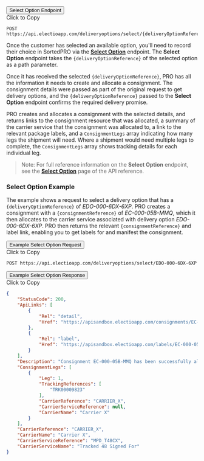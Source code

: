 <div class="tab">
    <button class="staticTabButton">Select Option Endpoint</button>
    <div class="copybutton" onclick="CopyToClipboard('selectOptionEndpoint')">Click to Copy</div>
</div>

<div id="selectOptionEndpoint" class="staticTabContent" onclick="CopyToClipboard('selectOptionEndpoint')">

   ```
   POST https://api.electioapp.com/deliveryoptions/select/{deliveryOptionReference}
   ```

</div>  

Once the customer has selected an available option, you'll need to record their choice in SortedPRO via the **[Select Option](https://docs.electioapp.com/#/api/SelectOption)** endpoint. The **Select Option** endpoint takes the `{deliveryOptionReference}` of the selected option as a path parameter.

Once it has received the selected `{deliveryOptionReference}`, PRO has all the information it needs to create and allocate a consignment. The consignment details were passed as part of the original request to get delivery options, and the `{deliveryOptionReference}` passed to the **Select Option** endpoint confirms the required delivery promise.

PRO creates and allocates a consignment with the selected details, and returns links to the consignment resource that was allocated, a summary of the carrier service that the consignment was allocated to, a link to the relevant package labels, and a `ConsignmentLegs` array indicating how many legs the shipment will need. Where a shipment would need multiple legs to complete, the `ConsignmentLegs` array shows tracking details for each individual leg.

> <span class="note-header">Note:</span>
> For full reference information on the <strong>Select Option</strong> endpoint, see the <strong><a href="https://docs.electioapp.com/#/api/SelectOption">Select Option</a></strong> page of the API reference.

### Select Option Example

The example shows a request to select a delivery option that has a `{deliveryOptionReference}` of _EDO-000-6DX-6XP_. PRO creates a consignment with a `{consignmentReference}` of _EC-000-05B-MMQ_, which it then  allocates to the carrier service associated with delivery option _EDO-000-6DX-6XP_. PRO then returns the relevant `{consignmentReference}` and label link, enabling you to get labels for and manifest the consignment.

<div class="tab">
    <button class="staticTabButton">Example Select Option Request</button>
    <div class="copybutton" onclick="CopyToClipboard('selectOptionRequest')">Click to Copy</div>
</div>

<div id="selectOptionRequest" class="staticTabContent" onclick="CopyToClipboard('selectOptionRequest')">

   ```
   POST https://api.electioapp.com/deliveryoptions/select/EDO-000-6DX-6XP
   ```

</div>   

<div class="tab">
    <button class="staticTabButton">Example Select Option Response</button>
    <div class="copybutton" onclick="CopyToClipboard('selectOptionResponse')">Click to Copy</div>
</div>

<div id="selectOptionResponse" class="staticTabContent" onclick="CopyToClipboard('selectOptionResponse')">

```json
{
    "StatusCode": 200,
    "ApiLinks": [
        {
            "Rel": "detail",
            "Href": "https://apisandbox.electioapp.com/consignments/EC-000-05B-MMQ"
        },
        {
            "Rel": "label",
            "Href": "https://apisandbox.electioapp.com/labels/EC-000-05B-MMQ"
        }
    ],
    "Description": "Consignment EC-000-05B-MMQ has been successfully allocated with Carrier X Tracked 48 Signed For for shipping on 17/06/2019 00:00:00 +00:00",
    "ConsignmentLegs": [
        {
            "Leg": 1,
            "TrackingReferences": [
                "TRK00009823"
            ],
            "CarrierReference": "CARRIER_X",
            "CarrierServiceReference": null,
            "CarrierName": "Carrier X"
        }
    ],
    "CarrierReference": "CARRIER_X",
    "CarrierName": "Carrier X",
    "CarrierServiceReference": "MPD_T48CX",
    "CarrierServiceName": "Tracked 48 Signed For"
}
```

</div> 